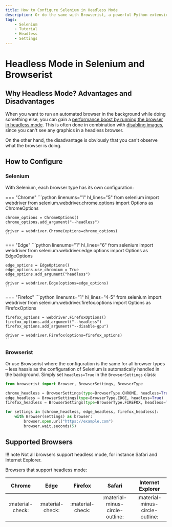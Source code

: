 ```yaml
---
title: How to Configure Selenium in Headless Mode
description: Or do the same with Browserist, a powerful Python extension to Selenium that makes it easier to configure your browser in headless mode with less code. Includes code examples for beginners and advanced users.
tags:
    - Selenium
    - Tutorial
    - Headless
    - Settings
---
```


# Headless Mode in Selenium and Browserist
## Why Headless Mode? Advantages and Disadvantages
When you want to run an automated browser in the background while doing something else, you can gain a [performance boost by running the browser in headless mode](../../performance/headless.md). This is often done in combination with [disabling images](disable-images.md), since you can't see any graphics in a headless browser.

On the other hand, the disadvantage is obviously that you can't observe what the browser is doing.

## How to Configure
### Selenium
With Selenium, each browser type has its own configuration:

=== "Chrome"
    ```python linenums="1" hl_lines="5"
    from selenium import webdriver
    from selenium.webdriver.chrome.options import Options as ChromeOptions

    chrome_options = ChromeOptions()
    chrome_options.add_argument("--headless")

    driver = webdriver.Chrome(options=chrome_options)
    ```

=== "Edge"
    ```python linenums="1" hl_lines="6"
    from selenium import webdriver
    from selenium.webdriver.edge.options import Options as EdgeOptions

    edge_options = EdgeOptions()
    edge_options.use_chromium = True
    edge_options.add_argument("headless")

    driver = webdriver.Edge(options=edge_options)
    ```

=== "Firefox"
    ```python linenums="1" hl_lines="4-5"
    from selenium import webdriver
    from selenium.webdriver.firefox.options import Options as FirefoxOptions

    firefox_options = webdriver.FirefoxOptions()
    firefox_options.add_argument("--headless")
    firefox_options.add_argument("--disable-gpu")

    driver = webdriver.Firefox(options=firefox_options)
    ```

### Browserist
Or use Browserist where the configuration is the same for all browser types – less hassle as the configuration of Selenium is automatically handled in the background. Simply set `headless=True` in the `BrowserSettings` class:

```python linenums="1" hl_lines="3-5"
from browserist import Browser, BrowserSettings, BrowserType

chrome_headless = BrowserSettings(type=BrowserType.CHROME, headless=True)
edge_headless = BrowserSettings(type=BrowserType.EDGE, headless=True)
firefox_headless = BrowserSettings(type=BrowserType.FIREFOX, headless=True)

for settings in [chrome_headless, edge_headless, firefox_headless]:
    with Browser(settings) as browser:
        browser.open.url("https://example.com")
        browser.wait.seconds(5)
```

## Supported Browsers

!!! note
    Not all browsers support headless mode, for instance Safari and Internet Explorer.

Browsers that support headless mode:

<div id="headless-supported-browsers-table"></div>

| Chrome           | Edge             | Firefox          | Safari                          | Internet Explorer               |
| :--------------: | :--------------: | :--------------: | :-----------------------------: | :-----------------------------: |
| :material-check: | :material-check: | :material-check: | :material-minus-circle-outline: | :material-minus-circle-outline: |
